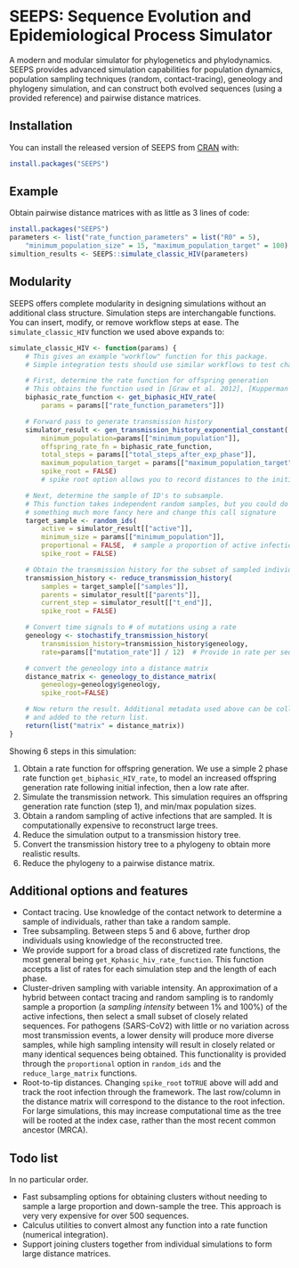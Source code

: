 
<!-- README.md is generated from README.Rmd. Please edit that file -->

# SEEPS: Sequence Evolution and Epidemiological Process Simulator

<!-- badges: start -->
<!-- badges: end -->

A modern and modular simulator for phylogenetics and phylodynamics.
SEEPS provides advanced simulation capabilities for population dynamics,
population sampling techniques (random, contact-tracing), geneology and
phylogeny simulation, and can construct both evolved sequences (using a
provided reference) and pairwise distance matrices.

<!-- One short paragraph about simulation -->

## Installation

You can install the released version of SEEPS from
[CRAN](https://CRAN.R-project.org) with:

``` r
install.packages("SEEPS")
```

## Example

Obtain pairwise distance matrices with as little as 3 lines of code:

``` r
install.packages("SEEPS")
parameters <- list("rate_function_parameters" = list("R0" = 5),
    "minimum_population_size" = 15, "maximum_population_target" = 100)
simultion_results <- SEEPS::simulate_classic_HIV(parameters)
```

## Modularity

SEEPS offers complete modularity in designing simulations without an
additional class structure. Simulation steps are interchangable
functions. You can insert, modify, or remove workflow steps at ease. The
`simulate_classic_HIV` function we used above expands to:

``` r
simulate_classic_HIV <- function(params) {
    # This gives an example "workflow" function for this package.
    # Simple integration tests should use similar workflows to test changes.

    # First, determine the rate function for offspring generation
    # This obtains the function used in [Graw et al. 2012], [Kupperman et al. 2022]
    biphasic_rate_function <- get_biphasic_HIV_rate(
        params = params[["rate_function_parameters"]])

    # Forward pass to generate transmission history
    simulator_result <- gen_transmission_history_exponential_constant(
        minimum_population=params[["minimum_population"]],
        offspring_rate_fn = biphasic_rate_function,
        total_steps = params[["total_steps_after_exp_phase"]],
        maximum_population_target = params[["maximum_population_target"]],
        spike_root = FALSE)
        # spike root option allows you to record distances to the initial infection

    # Next, determine the sample of ID's to subsample.
    # This function takes independent random samples, but you could do
    # something much more fancy here and change this call signature
    target_sample <- random_ids(
        active = simulator_result[["active"]],
        minimum_size = params[["minimum_population"]],
        proportional = FALSE,  # sample a proportion of active infections
        spike_root = FALSE)

    # Obtain the transmission history for the subset of sampled individuals
    transmission_history <- reduce_transmission_history(
        samples = target_sample[["samples"]],
        parents = simulator_result[["parents"]],
        current_step = simulator_result[["t_end"]],
        spike_root = FALSE)

    # Convert time signals to # of mutations using a rate
    geneology <- stochastify_transmission_history(
        transmission_history=transmission_history$geneology,
        rate=params[["mutation_rate"]] / 12)  # Provide in rate per sequence per year

    # convert the geneology into a distance matrix
    distance_matrix <- geneology_to_distance_matrix(
        geneology=geneology$geneology,
        spike_root=FALSE)

    # Now return the result. Additional metadata used above can be collected
    # and added to the return list.
    return(list("matrix" = distance_matrix))
}
```

Showing 6 steps in this simulation:

1.  Obtain a rate function for offspring generation. We use a simple 2
    phase rate function `get_biphasic_HIV_rate`, to model an increased
    offspring generation rate following initial infection, then a low
    rate after.
2.  Simulate the transmission network. This simulation requires an
    offspring generation rate function (step 1), and min/max population
    sizes.
3.  Obtain a random sampling of active infections that are sampled. It
    is computationally expensive to reconstruct large trees.
4.  Reduce the simulation output to a transmission history tree.
5.  Convert the transmission history tree to a phylogeny to obtain more
    realistic results.
6.  Reduce the phylogeny to a pairwise distance matrix.

## Additional options and features

-   Contact tracing. Use knowledge of the contact network to determine a
    sample of individuals, rather than take a random sample.
-   Tree subsampling. Between steps 5 and 6 above, further drop
    individuals using knowledge of the reconstructed tree.
-   We provide support for a broad class of discretized rate functions,
    the most general being `get_Kphasic_hiv_rate_function`. This
    function accepts a list of rates for each simulation step and the
    length of each phase. <!-- This needs an example -->
-   Cluster-driven sampling with variable intensity. An approximation of
    a hybrid between contact tracing and random sampling is to randomly
    sample a proportion (a *sampling intensity* between 1% and 100%) of
    the active infections, then select a small subset of closely related
    sequences. For pathogens (SARS-CoV2) with little or no variation
    across most transmission events, a lower density will produce more
    diverse samples, while high sampling intensity will result in
    closely related or many identical sequences being obtained. This
    functionality is provided through the `proportional` option in
    `random_ids` and the `reduce_large_matrix` functions.
-   Root-to-tip distances. Changing `spike_root` to`TRUE` above will add
    and track the root infection through the framework. The last
    row/column in the distance matrix will correspond to the distance to
    the root infection. For large simulations, this may increase
    computational time as the tree will be rooted at the index case,
    rather than the most recent common ancestor (MRCA).

## Todo list

In no particular order.

-   Fast subsampling options for obtaining clusters without needing to
    sample a large proportion and down-sample the tree. This approach is
    very very expensive for over 500 sequences.
-   Calculus utilities to convert almost any function into a rate
    function (numerical integration).
-   Support joining clusters together from individual simulations to
    form large distance matrices.
